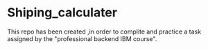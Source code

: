 # Shiping_calculater
This repo has been created ,in order to complite and practice a task assigned by the "professional backend IBM course".
